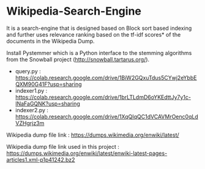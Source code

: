 # Wikipedia-Search-Engine


It is a search-engine that is designed based on Block sort based indexing and further uses relevance ranking based on the tf-idf scores* of the documents in the Wikipedia Dump.

Install Pystemmer which is a Python interface to the stemming algorithms from the Snowball project (http://snowball.tartarus.org/).

* query.py : https://colab.research.google.com/drive/1BiW2GQxuTdus5CYwj2eYbbEQXM90G41F?usp=sharing
* indexer1.py : https://colab.research.google.com/drive/1brLTLdmD6oYKEdttJy7y1c-lNaFaGQNK?usp=sharing
* indexer2.py : https://colab.research.google.com/drive/1XqQIqQC1dVCAVMrOenc0qLdVZHgrjz3m

Wikipedia dump file link : https://dumps.wikimedia.org/enwiki/latest/

Wikipedia dump file link used in this project : https://dumps.wikimedia.org/enwiki/latest/enwiki-latest-pages-articles1.xml-p1p41242.bz2

